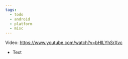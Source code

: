 ```yaml
---
tags:
  - todo
  - android
  - platform
  - misc
---
```

Video: https://www.youtube.com/watch?v=bHlLYhSrXvc
- Text